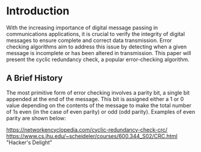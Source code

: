# Introduction

With the increasing importance of digital message passing in communications applications, it is crucial to verify the integrity of digital messages to ensure complete and correct data transmission. Error checking algorithms aim to address this issue by detecting when a given message is incomplete or has been altered in transmission. This paper will present the cyclic redundancy check, a popular error-checking algorithm.

## A Brief History

The most primitive form of error checking involves a parity bit, a single bit appended at the end of the message. This bit is assigned either a 1 or 0 value depending on the contents of the message to make the total number of 1s even (in the case of even parity) or odd (odd parity). Examples of even parity are shown below:


https://networkencyclopedia.com/cyclic-redundancy-check-crc/
https://www.cs.jhu.edu/~scheideler/courses/600.344_S02/CRC.html
"Hacker's Delight"



